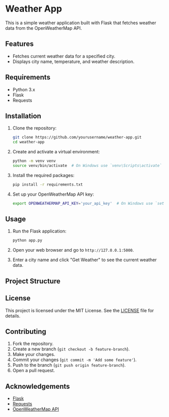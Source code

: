 # Weather App

This is a simple weather application built with Flask that fetches weather data from the OpenWeatherMap API.

## Features

- Fetches current weather data for a specified city.
- Displays city name, temperature, and weather description.

## Requirements

- Python 3.x
- Flask
- Requests

## Installation

1. Clone the repository:

    ```sh
    git clone https://github.com/yourusername/weather-app.git
    cd weather-app
    ```

2. Create and activate a virtual environment:

    ```sh
    python -m venv venv
    source venv/bin/activate  # On Windows use `venv\Scripts\activate`
    ```

3. Install the required packages:

    ```sh
    pip install -r requirements.txt
    ```

4. Set up your OpenWeatherMap API key:

    ```sh
    export OPENWEATHERMAP_API_KEY='your_api_key'  # On Windows use `set OPENWEATHERMAP_API_KEY=your_api_key`
    ```

## Usage

1. Run the Flask application:

    ```sh
    python app.py
    ```

2. Open your web browser and go to `http://127.0.0.1:5000`.

3. Enter a city name and click "Get Weather" to see the current weather data.

## Project Structure

## License

This project is licensed under the MIT License. See the [LICENSE](http://_vscodecontentref_/1) file for details.

## Contributing

1. Fork the repository.
2. Create a new branch (`git checkout -b feature-branch`).
3. Make your changes.
4. Commit your changes (`git commit -m 'Add some feature'`).
5. Push to the branch (`git push origin feature-branch`).
6. Open a pull request.

## Acknowledgements

- [Flask](https://flask.palletsprojects.com/)
- [Requests](https://docs.python-requests.org/)
- [OpenWeatherMap API](https://openweathermap.org/api)